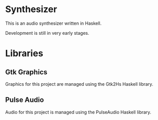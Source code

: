 # Synthesizer

This is an audio synthesizer written in Haskell.

Development is still in very early stages.

# Libraries

## Gtk Graphics

Graphics for this project are managed using the Gtk2Hs Haskell library.

## Pulse Audio

Audio for this project is managed using the PulseAudio Haskell library.
